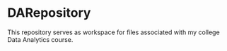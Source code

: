 # DARepository
 
This repository serves as workspace for files associated with my college Data Analytics course.
